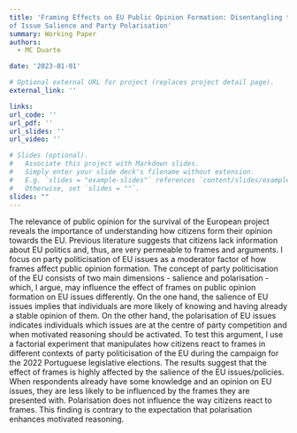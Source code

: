 ```yaml
---
title: 'Framing Effects on EU Public Opinion Formation: Disentangling the Moderating Role
of Issue Salience and Party Polarisation'
summary: Working Paper
authors:
  - MC Duarte

date: '2023-01-01'

# Optional external URL for project (replaces project detail page).
external_link: ''

links:
url_code: ''
url_pdf: ''
url_slides: ''
url_video: ''

# Slides (optional).
#   Associate this project with Markdown slides.
#   Simply enter your slide deck's filename without extension.
#   E.g. `slides = "example-slides"` references `content/slides/example-slides.md`.
#   Otherwise, set `slides = ""`.
slides: ""
---
```


The relevance of public opinion for the survival of the European project reveals the importance of understanding how citizens form their opinion towards the EU. Previous literature suggests that citizens lack information about EU politics and, thus, are very permeable to frames and arguments. I focus on party politicisation of EU issues as a moderator factor of how frames affect public opinion formation. The concept of party politicisation of the EU consists of two main dimensions - salience and polarisation - which, I argue, may influence the effect of frames on public opinion formation on EU issues differently. On the one hand, the salience of EU issues implies that individuals are more likely of knowing and having already a stable opinion of them. On the other hand, the polarisation of EU issues indicates individuals which issues are at the centre of party competition and when motivated reasoning should be activated. To test this argument, I use a factorial experiment that manipulates how citizens react to frames in different contexts of party politicisation of the EU during the campaign for the 2022 Portuguese legislative elections. The results suggest that the effect of frames is highly affected by the salience of the EU issues/policies. When respondents already have some knowledge and an opinion on EU issues, they are less likely to be influenced by the frames they are presented with. Polarisation does not influence the way citizens react to frames. This finding is contrary to the expectation that polarisation enhances motivated reasoning.

